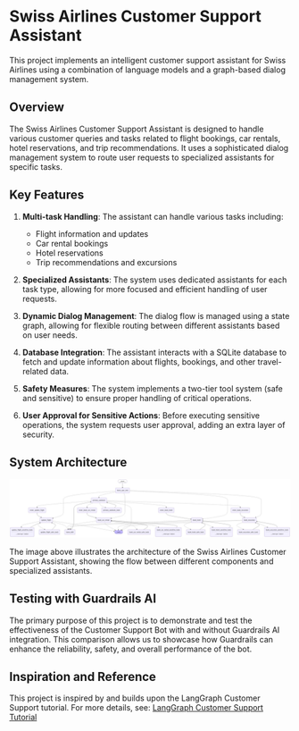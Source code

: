 # Swiss Airlines Customer Support Assistant

This project implements an intelligent customer support assistant for Swiss Airlines using a combination of language models and a graph-based dialog management system.

## Overview

The Swiss Airlines Customer Support Assistant is designed to handle various customer queries and tasks related to flight bookings, car rentals, hotel reservations, and trip recommendations. It uses a sophisticated dialog management system to route user requests to specialized assistants for specific tasks.

## Key Features

1. **Multi-task Handling**: The assistant can handle various tasks including:

   - Flight information and updates
   - Car rental bookings
   - Hotel reservations
   - Trip recommendations and excursions

1. **Specialized Assistants**: The system uses dedicated assistants for each task type, allowing for more focused and efficient handling of user requests.

1. **Dynamic Dialog Management**: The dialog flow is managed using a state graph, allowing for flexible routing between different assistants based on user needs.

1. **Database Integration**: The assistant interacts with a SQLite database to fetch and update information about flights, bookings, and other travel-related data.

1. **Safety Measures**: The system implements a two-tier tool system (safe and sensitive) to ensure proper handling of critical operations.

1. **User Approval for Sensitive Actions**: Before executing sensitive operations, the system requests user approval, adding an extra layer of security.

## System Architecture

![Swiss Airlines Customer Support Assistant Architecture](graph_diagram.png)

The image above illustrates the architecture of the Swiss Airlines Customer Support Assistant, showing the flow between different components and specialized assistants.

## Testing with Guardrails AI

The primary purpose of this project is to demonstrate and test the effectiveness of the Customer Support Bot with and without Guardrails AI integration. This comparison allows us to showcase how Guardrails can enhance the reliability, safety, and overall performance of the bot.

## Inspiration and Reference

This project is inspired by and builds upon the LangGraph Customer Support tutorial. For more details, see:
[LangGraph Customer Support Tutorial](https://langchain-ai.github.io/langgraph/tutorials/customer-support/customer-support/)
